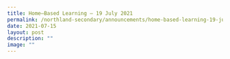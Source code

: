 ```yaml
---
title: Home–Based Learning – 19 July 2021
permalink: /northland-secondary/announcements/home-based-learning-19-july-2021/
date: 2021-07-15
layout: post
description: ""
image: ""
---
```


